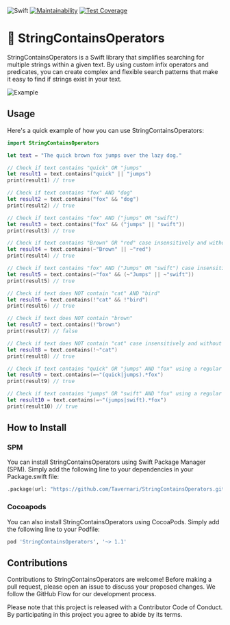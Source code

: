 ![Swift](https://github.com/Tavernari/StringContainsOperators/actions/workflows/swift.yml/badge.svg?branch=main)
[![Maintainability](https://api.codeclimate.com/v1/badges/29ffa494572357c62162/maintainability)](https://codeclimate.com/github/Tavernari/StringContainsOperators/maintainability)
[![Test Coverage](https://api.codeclimate.com/v1/badges/29ffa494572357c62162/test_coverage)](https://codeclimate.com/github/Tavernari/StringContainsOperators/test_coverage)

# 🐞 StringContainsOperators

StringContainsOperators is a Swift library that simplifies searching for multiple strings within a given text. By using custom infix operators and predicates, you can create complex and flexible search patterns that make it easy to find if strings exist in your text.

![Example](https://media.giphy.com/media/v1.Y2lkPTc5MGI3NjExMTQxZTA5NzMyNGQ0NjQ2YzY2YmI4OGY5ODZjNGJiNWViNmI0OWE3OSZjdD1n/aWYYLfaHwbQAtuuWAM/giphy.gif)

## Usage

Here's a quick example of how you can use StringContainsOperators:

```swift
import StringContainsOperators

let text = "The quick brown fox jumps over the lazy dog."

// Check if text contains "quick" OR "jumps"
let result1 = text.contains("quick" || "jumps")
print(result1) // true

// Check if text contains "fox" AND "dog"
let result2 = text.contains("fox" && "dog")
print(result2) // true

// Check if text contains "fox" AND ("jumps" OR "swift")
let result3 = text.contains("fox" && ("jumps" || "swift"))
print(result3) // true

// Check if text contains "Brown" OR "red" case insensitively and without diacritics
let result4 = text.contains(~"Brown" || ~"red")
print(result4) // true

// Check if text contains "fox" AND ("Jumps" OR "swift") case insensitively and without diacritics
let result5 = text.contains(~"fox" && (~"Jumps" || ~"swift"))
print(result5) // true

// Check if text does NOT contain "cat" AND "bird"
let result6 = text.contains(!"cat" && !"bird")
print(result6) // true

// Check if text does NOT contain "brown"
let result7 = text.contains(!"brown")
print(result7) // false

// Check if text does NOT contain "cat" case insensitively and without diacritics
let result8 = text.contains(!~"cat")
print(result8) // true

// Check if text contains "quick" OR "jumps" AND "fox" using a regular expression
let result9 = text.contains(=~"(quick|jumps).*fox")
print(result9) // true

// Check if text contains "jumps" OR "swift" AND "fox" using a regular expression
let result10 = text.contains(=~"(jumps|swift).*fox")
print(result10) // true

```

## How to Install

### SPM

You can install StringContainsOperators using Swift Package Manager (SPM). Simply add the following line to your dependencies in your Package.swift file:

```swift
.package(url: "https://github.com/Tavernari/StringContainsOperators.git", from: "1.1.1")
```

### Cocoapods

You can also install StringContainsOperators using CocoaPods. Simply add the following line to your Podfile:

```ruby
pod 'StringContainsOperators', '~> 1.1'
```

## Contributions

Contributions to StringContainsOperators are welcome! Before making a pull request, please open an issue to discuss your proposed changes. We follow the GitHub Flow for our development process.

Please note that this project is released with a Contributor Code of Conduct. By participating in this project you agree to abide by its terms.
